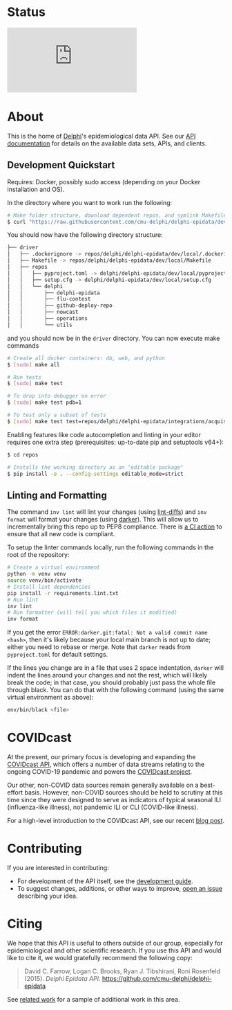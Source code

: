 # Status

[![Deploy Status](https://delphi.cmu.edu/~automation/public/github_deploy_repo/badge.php?repo=cmu-delphi/delphi-epidata)](#)

# About

This is the home of [Delphi](https://delphi.cmu.edu/)'s epidemiological data
API. See our [API documentation](https://cmu-delphi.github.io/delphi-epidata/)
for details on the available data sets, APIs, and clients.

## Development Quickstart

Requires: Docker, possibly sudo access (depending on your Docker installation and OS).

In the directory where you want to work run the following:

```sh
# Make folder structure, download dependent repos, and symlink Makefile
$ curl "https://raw.githubusercontent.com/cmu-delphi/delphi-epidata/dev/dev/local/install.sh" | bash
```

You should now have the following directory structure:

```sh
├── driver
│   ├── .dockerignore -> repos/delphi/delphi-epidata/dev/local/.dockerignore
│   ├── Makefile -> repos/delphi/delphi-epidata/dev/local/Makefile
│   ├── repos
│   │   ├── pyproject.toml -> delphi/delphi-epidata/dev/local/pyproject.toml
│   │   ├── setup.cfg -> delphi/delphi-epidata/dev/local/setup.cfg
│   │   └── delphi
│   │       ├── delphi-epidata
│   │       ├── flu-contest
│   │       ├── github-deploy-repo
│   │       ├── nowcast
│   │       ├── operations
│   │       └── utils
```

and you should now be in the `driver` directory.
You can now execute make commands

```sh
# Create all docker containers: db, web, and python
$ [sudo] make all

# Run tests
$ [sudo] make test

# To drop into debugger on error
$ [sudo] make test pdb=1

# To test only a subset of tests
$ [sudo] make test test=repos/delphi/delphi-epidata/integrations/acquisition
```

Enabling features like code autocompletion and linting in your editor
requires one extra step (prerequisites: up-to-date pip and setuptools v64+):

```sh
$ cd repos

# Installs the working directory as an "editable package"
$ pip install -e . --config-settings editable_mode=strict
```

## Linting and Formatting

The command `inv lint` will lint your changes (using
[lint-diffs](https://github.com/AtakamaLLC/lint-diffs/)) and `inv format` will
format your changes (using [darker](https://github.com/akaihola/darker)). This
will allow us to incrementally bring this repo up to PEP8 compliance. There is
[a CI action](.github/workflows/lint.yaml) to ensure that all new code is
compliant.

To setup the linter commands locally, run the following commands in the root of
the repository:

```sh
# Create a virtual environment
python -m venv venv
source venv/bin/activate
# Install lint dependencies
pip install -r requirements.lint.txt
# Run lint
inv lint
# Run formatter (will tell you which files it modified)
inv format
```

If you get the error `ERROR:darker.git:fatal: Not a valid commit name <hash>`,
then it's likely because your local main branch is not up to date; either you
need to rebase or merge. Note that `darker` reads from `pyproject.toml` for
default settings.

If the lines you change are in a file that uses 2 space indentation, `darker`
will indent the lines around your changes and not the rest, which will likely
break the code; in that case, you should probably just pass the whole file
through black. You can do that with the following command (using the same
virtual environment as above):

```sh
env/bin/black <file>
```

# COVIDcast

At the present, our primary focus is developing and expanding the
[COVIDcast API](https://cmu-delphi.github.io/delphi-epidata/api/covidcast.html),
which offers a number of data streams relating to the ongoing COVID-19
pandemic and powers the [COVIDcast project](https://covidcast.cmu.edu/).

Our other, non-COVID data sources remain generally available on a best-effort
basis. However, non-COVID sources should be held to scrutiny at this time since
they were designed to serve as indicators of typical seasonal ILI
(influenza-like illness), not pandemic ILI or CLI (COVID-like illness).

For a high-level introduction to the COVIDcast API, see our recent
[blog post](https://delphi.cmu.edu/blog/2020/10/07/accessing-open-covid-19-data-via-the-covidcast-epidata-api/).

# Contributing

If you are interested in contributing:

- For development of the API itself, see the
  [development guide](docs/epidata_development.md).
- To suggest changes, additions, or other ways to improve,
  [open an issue](https://github.com/cmu-delphi/delphi-epidata/issues/new)
  describing your idea.

# Citing

We hope that this API is useful to others outside of our group, especially for
epidemiological and other scientific research. If you use this API and would
like to cite it, we would gratefully recommend the following copy:

> David C. Farrow,
> Logan C. Brooks,
> Ryan J. Tibshirani,
> Roni Rosenfeld
> (2015).
> _Delphi Epidata API_.
> https://github.com/cmu-delphi/delphi-epidata

See [related work](docs/related_work.md) for a sample of additional work in
this area.
